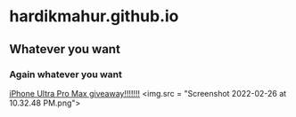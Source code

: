 # hardikmahur.github.io
## Whatever you want
### Again whatever you want
[iPhone Ultra Pro Max giveaway!!!!!!!](http://www.csszengarden.com/)
<img.src = "Screenshot 2022-02-26 at 10.32.48 PM.png">
